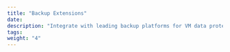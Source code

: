 ```yaml
---
title: "Backup Extensions"
date:
description: "Integrate with leading backup platforms for VM data protection:"
tags:
weight: "4"
---
```

